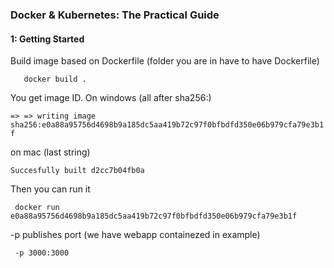 ### Docker & Kubernetes: The Practical Guide

#### 1: Getting Started

Build image based on Dockerfile (folder you are in have to have Dockerfile)
``` terminal
   docker build .
```

You get image ID. On windows (all after sha256:)

` => => writing image sha256:e0a88a95756d4698b9a185dc5aa419b72c97f0bfbdfd350e06b979cfa79e3b1f    `

on mac (last string)

` Succesfully built d2cc7b04fb0a  `

Then you can run it

``` terminal
 docker run e0a88a95756d4698b9a185dc5aa419b72c97f0bfbdfd350e06b979cfa79e3b1f
```
-p publishes port (we have webapp containezed in example)
```
 -p 3000:3000
```